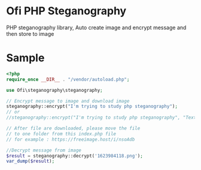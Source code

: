 # Ofi PHP Steganography
PHP steganography library, Auto create image and encrypt message and then store to image

# Sample
```php
<?php
require_once __DIR__ . "/vendor/autoload.php";

use Ofi\steganography\steganography;

// Encrypt message to image and download image
steganography::encrypt("I'm trying to study php steganography");
// or
//steganography::encrypt("I'm trying to study php steganography", "Text to image Here");

// After file are downloaded, please move the file 
// to one folder from this index.php file
// for example : https://freeimage.host/i/nsoAdb

//Decrypt message from image
$result = steganography::decrypt('1623984118.png');
var_dump($result);
```
